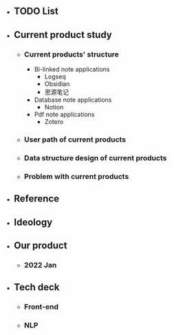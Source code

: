 - ## TODO List
- ## Current product study
	- ### Current products' structure
		- Bi-linked note applications
			- Logseq
			- Obsidian
			- 思源笔记
		- Database note applications
			- Notion
		- Pdf note applications
			- Zotero
	- ### User path of current products
	- ### Data structure design of current products
	- ### Problem with current products
- ## Reference
- ## Ideology
- ## Our product
	- ### 2022 Jan
- ## Tech deck
	- ### Front-end
	- ### NLP